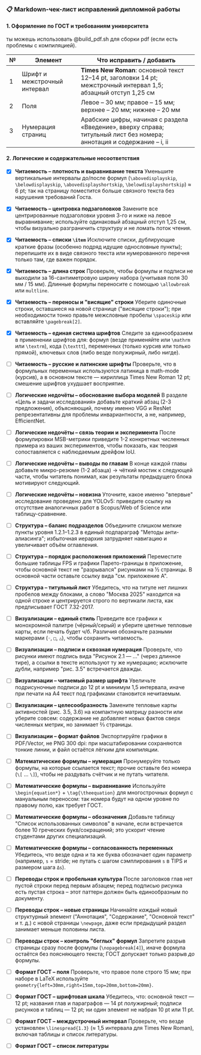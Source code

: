 ### 📋 Markdown-чек-лист исправлений дипломной работы

#### 1. Оформление по ГОСТ и требованиям университета
ты можешь использовать @build_pdf.sh для сборки pdf (если есть проблемы с компиляцией).

| №  | Элемент                      | Что исправить / добавить                                                                                                     |
| -- | ---------------------------- | ---------------------------------------------------------------------------------------------------------------------------- |
| 1  | Шрифт и межстрочный интервал | **Times New Roman**: основной текст 12–14 pt, заголовки 14 pt; межстрочный интервал 1,5; абзацный отступ 1,25 см             |
| 2  | Поля                         | Левое – 30 мм; правое – 15 мм; верхнее – 20 мм; нижнее – 20 мм                                                               |
| 3  | Нумерация страниц            | Арабские цифры, начиная с раздела «Введение», вверху справа; титульный лист без номера; аннотация и содержание – i, ii       |

#### 2. Логические и содержательные несоответствия

* [x] **Читаемость – плотность и выравнивание текста**
  Уменьшите вертикальные интервалы до/после формул (`\abovedisplayskip`, `\belowdisplayskip`, `\abovedisplayshortskip`, `\belowdisplayshortskip`) ≈ 6 pt; так на страницу поместится больше связного текста без нарушения требований Госта.

* [x] **Читаемость – центровка подзаголовков**
  Замените все центрированные подзаголовки уровня 3-го и ниже на левое выравнивание; используйте одинаковый абзацный отступ 1,25 см, чтобы визуально разграничить структуру и не ломать поток чтения.

* [x] **Читаемость – списки `\item`**
  Исключите списки, дублирующие краткие фразы (особенно подряд идущие однословные пункты); перепишите их в виде связного текста или нумерованного перечня только там, где важен порядок.

* [x] **Читаемость – длина строк**
  Проверьте, чтобы формулы и подписи не выходили за 16-сантиметровую ширину набора (учитывая поля 30 мм / 15 мм). Длинные формулы переносите с помощью `\allowbreak` или `multline`.

* [x] **Читаемость – переносы и "висящие" строки**
  Уберите одиночные строки, оставшиеся на новой странице ("висящие строки"); при необходимости тонко правьте межсловные пробелы `\spaceskip` или вставляйте `\pagebreak[2]`.

* [x] **Читаемость – единая система шрифтов**
  Следите за единообразием в применении шрифтов для: формул (везде применяйте или `\mathrm` или `\textrm`), кода (`\texttt`), переменных (только курсив или только прямой), ключевых слов (либо везде полужирный, либо нигде).

* [ ] **Читаемость – русские и латинские шрифты**
  Проверьте, что в формульных переменных используются латиница в math-mode (курсив), а в основном тексте — кириллица Times New Roman 12 pt; смешение шрифтов ухудшает восприятие.

* [ ] **Логические недочёты – обоснование выбора моделей**
  В разделе «Цель и задачи исследования» добавьте краткий абзац (2-3 предложения), объясняющий, почему именно VGG и ResNet репрезентативны для проблемы инвариантности, а не, например, EfficientNet.

* [ ] **Логические недочёты – связь теории и эксперимента**
  После формулировки MSB-метрики приведите 1-2 конкретных численных примера из ваших экспериментов, чтобы показать, как теория сопоставляется с наблюдаемым дрейфом IoU.

* [ ] **Логические недочёты – выводы по главам**
  В конце каждой главы добавьте микро-резюме (1-2 абзаца) → чёткий мостик к следующей части, чтобы читатель понимал, как результаты предыдущего блока мотивируют следующий.

* [ ] **Логические недочёты – новизна**
  Уточните, какое именно "впервые" исследование проведено для YOLOv5: приведите ссылку на отсутствие аналогичных работ в Scopus/Web of Science или таблицу-сравнение.

* [ ] **Структура – баланс подразделов**
  Объедините слишком мелкие пункты уровня 1.2.1–1.2.3 в единый подпараграф "Методы анти-алиасинга"; избыточная иерархия затрудняет навигацию и увеличивает объём оглавления.

* [ ] **Структура – порядок расположения приложений**
  Переместите большие таблицы FPS и графики Парето-границы в приложение, чтобы основной текст не "разрывался" рисунками на ½ страницы. В основной части оставьте ссылку вида "см. приложение А".

* [ ] **Структура – титульный лист**
  Убедитесь, что на титуле нет лишних пробелов между блоками, а слово "Москва 2025" находится на одной строке и центрируется строго по вертикали листа, как предписывает ГОСТ 7.32-2017.

* [ ] **Визуализации – единый стиль**
  Приведите все графики к монохромной палитре (чёрный/серый) и уберите цветные тепловые карты, если печать будет ч/б. Различия обозначьте разными маркерами (`◦`, `□`, `△`), чтобы сохранить читаемость.

* [ ] **Визуализации – подписи и сквозная нумерация**
  Проверьте, что рисунки имеют подпись вида "Рисунок 2.1 — ..." (через длинное тире), а ссылки в тексте используют ту же нумерацию; исключите дубли, например "рис. 3.5" встречается дважды.

* [ ] **Визуализации – читаемый размер шрифта**
  Увеличьте подрисуночные подписи до 12 pt и минимум 1,5 интервала, иначе при печати на A4 текст под графиками становится нечитаемым.

* [ ] **Визуализации – целесообразность**
  Замените тепловые карты активностей (рис. 3.5, 3.6) на компактную матрицу разности или уберите совсем: содержание не добавляет новых фактов сверх численных метрик, но занимает ⅔ страницы.

* [ ] **Визуализации – формат файлов**
  Экспортируйте графики в PDF/Vector, не PNG 300 dpi: при масштабировании сохраняются тонкие линии, и файл остаётся лёгким для компиляции.

* [ ] **Математические формулы – нумерация**
  Пронумеруйте только формулы, на которые ссылается текст; прочие оставьте без номера (`\[` ... `\]`), чтобы не раздувать счётчик и не путать читателя.

* [ ] **Математические формулы – выравнивание**
  Используйте `\begin{equation*}` + `\tag{\theequation}` для многострочных формул с мануальным переносом: так номера будут на одном уровне по правому полю, как требует ГОСТ.

* [ ] **Математические формулы – обозначения**
  Добавьте таблицу "Список использованных символов" в начале, если встречается более 10 греческих букв/сокращений; это ускорит чтение студентами других специализаций.

* [ ] **Математические формулы – согласованность переменных**
  Убедитесь, что везде одна и та же буква обозначает один параметр (например, `s` = stride; не путать с шагом сэмплирования `s` в TIPS и размером шага `Δs`).

* [ ] **Переводы строк и пробельная культура**
  После заголовков глав нет пустой строки перед первым абзацем; перед подписью рисунка есть пустая строка – этот паттерн должен быть единообразным по документу.

* [ ] **Переводы строк – новые страницы**
  Начинайте *каждый* новый структурный элемент ("Аннотация", "Содержание", "Основной текст" и т. д.) с новой страницы `\newpage`, даже если предыдущий раздел занимает меньше половины листа.

* [ ] **Переводы строк – контроль "беглых" формул**
  Запретите разрыв страницы сразу после формулы (`\nopagebreak[4]`), иначе формула остаётся без поясняющего текста; ГОСТ допускает только разрыв *до* формулы.

* [ ] **Формат ГОСТ – поля**
  Проверьте, что правое поле строго 15 мм; при наборе в LaTeX используйте `geometry{left=30mm,right=15mm,top=20mm,bottom=20mm}`.

* [ ] **Формат ГОСТ – шрифтовая шкала**
  Убедитесь, что: основной текст — 12 pt; названия глав и параграфов — 14 pt *полужирный*; подписи рисунков и таблиц — 12 pt; ни один элемент не набран 10 pt или 11 pt.

* [ ] **Формат ГОСТ – междустрочный интервал**
  Проверьте, что везде установлен `\linespread{1.3}` (≈ 1,5 интервала для Times New Roman), включая таблицы и список литературы.

* [ ] **Формат ГОСТ – список литературы**



<!-- ---

* [x] **Сохрани только самую важную и нужную выжимку из диплома и сократи его до 40 страниц.**
* [x] **Согласовать структуру.** Во введении заявлено "три главы", но текст содержит только главы 1 и 2 — добавить главу 3 или исправить оглавление и цели (проверь сначала правда ли эта проблема есть).
* [x] **Убрать заглушки если есть.** Заменить "XX страниц", "XX рисунков" и т.п. на реальные числа.
* [x] **Дописать заключение.** Добавить 1–2 страницы выводов и рекомендаций.
* [x] **Удалить дубли.** Удалить повторяющиеся блоки оглавления.
* [x] **Согласовать цели и итоги.** Убедиться, что каждая задача закрыта результатом в тексте и заключении.
* [x] **Привести ссылки.** Заменить "\[?]" на номера источников или формат (ФИО, год); сверить с библиотекой.
* [x] **Проверить терминологию.** Единообразно использовать "CNN" или "сверточная нейросеть".
* [x] **Исправить путь до изображений.** Использовать реальную папку в которую мы складываем изображения (Dissertation/images).
* [x] **Поправить форматирование таблиц.** Сделай так чтобы они были красивые и читабельные, не вылезали за границы страницы.
* [x] **Поправь базовую информацию.** Автор, то есть я - Полев Алексей Михайлович, название работы - "Симуляция сдвига домена и анализ изменения промежуточных низкоразмерных представлений в ResNet-подобных архитектурах для задачи компьютерного зрения", научный руководитель - Самосюк Алексей Владимирович, год написания - 2025, не пиши про то что это магистрская диссертация.
* [x] **Проверь графики на наличие ошибок.** Проверь что графики построены на реальных данных, а не на заглушках, и что они не вылезают за границы страницы и не дублируются для разных графиков.
* [x] **Проверь соблюдение правил форматирования.** Правила форматирования (шрифт, межстрочный интервал, абзацный отступ, нумерация страниц, аннотация) находятся выше в этом файле.
* [x] **Внимательно изучи статью в /Users/lex/Projects/MIPT/diploma_v2/shift-invariance/papers/Delving_Deeper_into_Anti-aliasing_in_ConvNets.tex и внеси изменения в текст в месте для обзора литературы.**
* [x] **Внимательно изучи статью в /Users/lex/Projects/MIPT/diploma_v2/shift-invariance/papers/Improving_Shift_Invariance_in_Convolutional_Neural_Networks_with_Translation_Invariant_Polyphase_Sampling.tex и внеси изменения в текст в месте для обзора литературы.**
* [x] **Внимательно изучи статью в /Users/lex/Projects/MIPT/diploma_v2/shift-invariance/papers/Making_Convolutional_Networks_Shift_Invariant_Again.tex и внеси изменения в текст в месте для обзора литературы.**
* [x] **Внимательно изучи статью в /Users/lex/Projects/MIPT/diploma_v2/shift-invariance/papers/yolo_model_description.tex и добавь всю нужную информацию о методологии работы модели YOLOv5 и красивую визуализацию архитектуры модели.**
* [x] **Убедись в том чтобы сгенерированные графики для архитектуры моделей были читаемыми без перекрытия стрелочками блоков, одним словом чтобы они были красивыми и читабельными.**
* [x] **Проследи за тем, чтобы все нужные медиа файлы были в папке /Users/lex/Projects/MIPT/diploma_v2/shift-invariance/diploma_pdf/Dissertation/images, а если нет, то честно сгенерируй их на реальных данных используя реальные модели и ни в коем случае не используй заглушки.**

#### 3. Структура разделов (каждый раздел начинается с новой страницы)

1. **Титульный лист**
2. **Аннотация**
3. **Содержание**
4. **Обозначения и сокращения** (при необходимости)
5. **Введение**
6. **Глава 1. Обзор литературы** — с краткими выводами
7. **Глава 2. Теоретические основы**
8. **Глава 3. Экспериментальная часть**
   8.1 Методика эксперимента
   8.2 Результаты
   8.3 Обсуждение
9. **Заключение**
10. **Список использованных источников**
11. **Приложения** (при необходимости) -->

